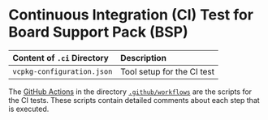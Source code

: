 # Continuous Integration (CI) Test for Board Support Pack (BSP)

Content of `.ci` Directory   | Description
:----------------------------|:-----------------
`vcpkg-configuration.json`   | Tool setup for the CI test

The [GitHub Actions](https://github.com/Open-CMSIS-Pack/ST_NUCLEO-L053R8_BSP/tree/main/README.md#github-actions) in the directory [`.github/workflows`](https://github.com/Open-CMSIS-Pack/ST_NUCLEO-L053R8_BSP/tree/main/.github/workflows) are the scripts for the CI tests. These scripts contain detailed comments about each step that is executed.
